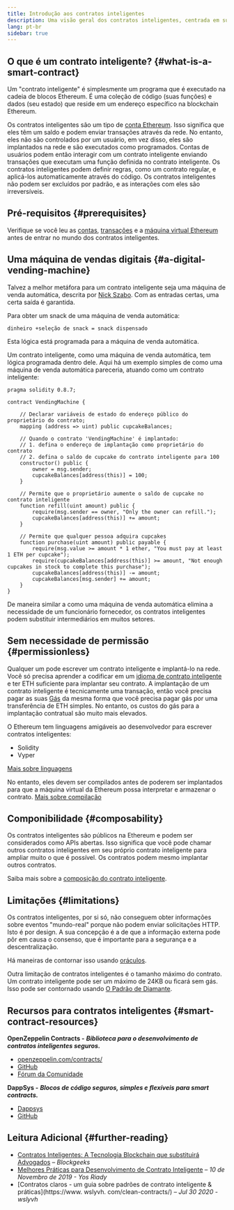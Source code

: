 ```yaml
---
title: Introdução aos contratos inteligentes
description: Uma visão geral dos contratos inteligentes, centrada em suas características e limitações únicas.
lang: pt-br
sidebar: true
---
```


## O que é um contrato inteligente? {#what-is-a-smart-contract}

Um "contrato inteligente" é simplesmente um programa que é executado na cadeia de blocos Ethereum. É uma coleção de código (suas funções) e dados (seu estado) que reside em um endereço específico na blockchain Ethereum.

Os contratos inteligentes são um tipo de [conta Ethereum](/developers/docs/accounts/). Isso significa que eles têm um saldo e podem enviar transações através da rede. No entanto, eles não são controlados por um usuário, em vez disso, eles são implantados na rede e são executados como programados. Contas de usuários podem então interagir com um contrato inteligente enviando transações que executam uma função definida no contrato inteligente. Os contratos inteligentes podem definir regras, como um contrato regular, e aplicá-los automaticamente através do código. Os contratos inteligentes não podem ser excluídos por padrão, e as interações com eles são irreversíveis.

## Pré-requisitos {#prerequisites}

Verifique se você leu as [contas](/developers/docs/accounts/), [transações](/developers/docs/transactions/) e a [máquina virtual Ethereum](/developers/docs/evm/) antes de entrar no mundo dos contratos inteligentes.

## Uma máquina de vendas digitais {#a-digital-vending-machine}

Talvez a melhor metáfora para um contrato inteligente seja uma máquina de venda automática, descrita por [Nick Szabo](https://unenumerated.blogspot.com/). Com as entradas certas, uma certa saída é garantida.

Para obter um snack de uma máquina de venda automática:

```
dinheiro +seleção de snack = snack dispensado
```

Esta lógica está programada para a máquina de venda automática.

Um contrato inteligente, como uma máquina de venda automática, tem lógica programada dentro dele. Aqui há um exemplo simples de como uma máquina de venda automática pareceria, atuando como um contrato inteligente:

```solidity
pragma solidity 0.8.7;

contract VendingMachine {

    // Declarar variáveis de estado do endereço público do proprietário do contrato;
    mapping (address => uint) public cupcakeBalances;

    // Quando o contrato 'VendingMachine' é implantado:
    // 1. defina o endereço de implantação como proprietário do contrato
    // 2. defina o saldo de cupcake do contrato inteligente para 100
    constructor() public {
        owner = msg.sender;
        cupcakeBalances[address(this)] = 100;
    }

    // Permite que o proprietário aumente o saldo de cupcake no contrato inteligente
    function refill(uint amount) public {
        require(msg.sender == owner, "Only the owner can refill.");
        cupcakeBalances[address(this)] += amount;
    }

    // Permite que qualquer pessoa adquira cupcakes
    function purchase(uint amount) public payable {
        require(msg.value >= amount * 1 ether, "You must pay at least 1 ETH per cupcake");
        require(cupcakeBalances[address(this)] >= amount, "Not enough cupcakes in stock to complete this purchase");
        cupcakeBalances[address(this)] -= amount;
        cupcakeBalances[msg.sender] += amount;
    }
}
```

De maneira similar a como uma máquina de venda automática elimina a necessidade de um funcionário fornecedor, os contratos inteligentes podem substituir intermediários em muitos setores.

## Sem necessidade de permissão {#permissionless}

Qualquer um pode escrever um contrato inteligente e implantá-lo na rede. Você só precisa aprender a codificar em um [idioma de contrato inteligente](/developers/docs/smart-contracts/languages/) e ter ETH suficiente para implantar seu contrato. A implantação de um contrato inteligente é tecnicamente uma transação, então você precisa pagar as suas [Gás](/developers/docs/gas/) da mesma forma que você precisa pagar gás por uma transferência de ETH simples. No entanto, os custos do gás para a implantação contratual são muito mais elevados.

O Ethereum tem linguagens amigáveis ao desenvolvedor para escrever contratos inteligentes:

- Solidity
- Vyper

[Mais sobre linguagens](/developers/docs/smart-contracts/languages/)

No entanto, eles devem ser compilados antes de poderem ser implantados para que a máquina virtual da Ethereum possa interpretar e armazenar o contrato. [Mais sobre compilação](/developers/docs/smart-contracts/compiling/)

## Componibilidade {#composability}

Os contratos inteligentes são públicos na Ethereum e podem ser considerados como APIs abertas. Isso significa que você pode chamar outros contratos inteligentes em seu próprio contrato inteligente para ampliar muito o que é possível. Os contratos podem mesmo implantar outros contratos.

Saiba mais sobre a [composição do contrato inteligente](/developers/docs/smart-contracts/composability/).

## Limitações {#limitations}

Os contratos inteligentes, por si só, não conseguem obter informações sobre eventos "mundo-real" porque não podem enviar solicitações HTTP. Isto é por design. A sua concepção é a de que a informação externa pode pôr em causa o consenso, que é importante para a segurança e a descentralização.

Há maneiras de contornar isso usando [oráculos](/developers/docs/oracles/).

Outra limitação de contratos inteligentes é o tamanho máximo do contrato. Um contrato inteligente pode ser um máximo de 24KB ou ficará sem gás. Isso pode ser contornado usando [O Padrão de Diamante](https://eips.ethereum.org/EIPS/eip-2535).

## Recursos para contratos inteligentes {#smart-contract-resources}

**OpenZeppelin Contracts -** **_Biblioteca para o desenvolvimento de contratos inteligentes seguros._**

- [openzeppelin.com/contracts/](https://openzeppelin.com/contracts/)
- [GitHub](https://github.com/OpenZeppelin/openzeppelin-contracts)
- [Fórum da Comunidade](https://forum.openzeppelin.com/c/general/16)

**DappSys -** **_Blocos de código seguros, simples e flexíveis para smart contracts._**

- [Dappsys](https://dappsys.readthedocs.io/)
- [GitHub](https://github.com/dapphub/dappsys)

## Leitura Adicional {#further-reading}

- [Contratos Inteligentes: A Tecnologia Blockchain que substituirá Advogados](https://blockgeeks.com/guides/smart-contracts/) _– Blockgeeks_
- [Melhores Práticas para Desenvolvimento de Contrato Inteligente](https://yos.io/2019/11/10/smart-contract-development-best-practices/) _– 10 de Novembro de 2019 - Yos Riady_
- [Contratos claros - um guia sobre padrões de contrato inteligente & práticas](https://www. wslyvh. com/clean-contracts/) _– Jul 30 2020 - wslyvh_
